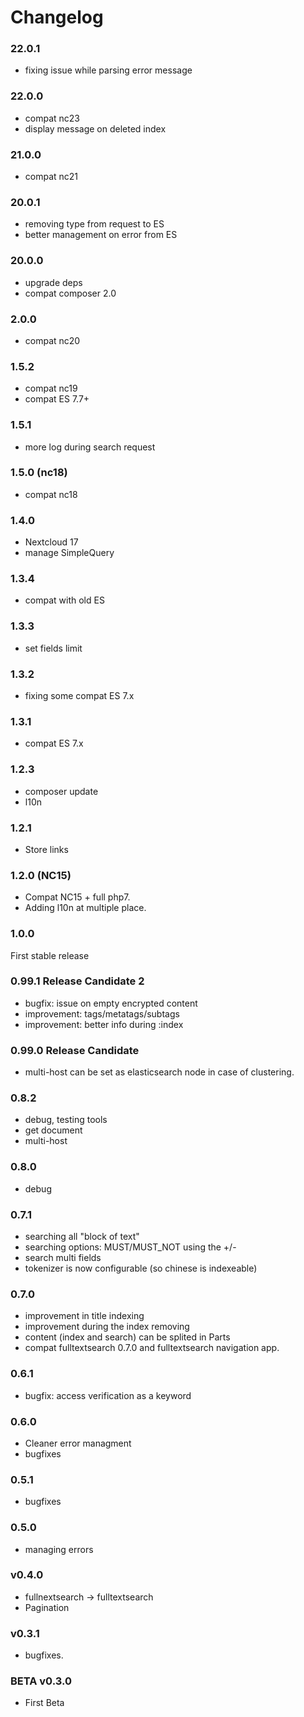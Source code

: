 # Changelog

### 22.0.1

- fixing issue while parsing error message


### 22.0.0

- compat nc23
- display message on deleted index


### 21.0.0

- compat nc21


### 20.0.1

- removing type from request to ES
- better management on error from ES


### 20.0.0

- upgrade deps
- compat composer 2.0


### 2.0.0

- compat nc20


### 1.5.2

- compat nc19
- compat ES 7.7+


### 1.5.1

- more log during search request


### 1.5.0 (nc18)

- compat nc18


### 1.4.0

- Nextcloud 17
- manage SimpleQuery


### 1.3.4

- compat with old ES


### 1.3.3

- set fields limit


### 1.3.2

- fixing some compat ES 7.x


### 1.3.1

- compat ES 7.x


### 1.2.3

- composer update
- l10n


### 1.2.1

- Store links


### 1.2.0 (NC15)

- Compat NC15 + full php7.
- Adding l10n at multiple place.


### 1.0.0

First stable release


### 0.99.1 Release Candidate 2

- bugfix: issue on empty encrypted content
- improvement: tags/metatags/subtags
- improvement: better info during :index


### 0.99.0 Release Candidate

- multi-host can be set as elasticsearch node in case of clustering.


### 0.8.2

- debug, testing tools
- get document
- multi-host


### 0.8.0

- debug


### 0.7.1

- searching all "block of text"
- searching options: MUST/MUST_NOT using the +/-
- search multi fields
- tokenizer is now configurable (so chinese is indexeable)



### 0.7.0

- improvement in title indexing
- improvement during the index removing
- content (index and search) can be splited in Parts
- compat fulltextsearch 0.7.0 and fulltextsearch navigation app.



### 0.6.1

- bugfix: access verification as a keyword



### 0.6.0

- Cleaner error managment
- bugfixes




### 0.5.1

- bugfixes



### 0.5.0

- managing errors



### v0.4.0

- fullnextsearch -> fulltextsearch
- Pagination



### v0.3.1

- bugfixes.



### BETA v0.3.0

- First Beta

